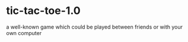 # tic-tac-toe-1.0
a well-known game which could be played between friends or with your own computer
